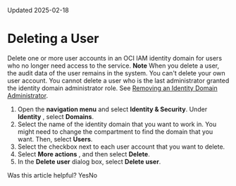 Updated 2025-02-18
# Deleting a User
Delete one or more user accounts in an OCI IAM identity domain for users who no longer need access to the service.
**Note** When you delete a user, the audit data of the user remains in the system. You can't delete your own user account.
You cannot delete a user who is the last administrator granted the identity domain administrator role. See [Removing an Identity Domain Administrator](https://docs.oracle.com/en-us/iaas/Content/Identity/securing/iam-identity-removeadmin.htm#iam-identity-removeadmin "Remove a user as an administrator in an identity domain in IAM.").
  1. Open the **navigation menu** and select **Identity & Security**. Under **Identity** , select **Domains**.
  2. Select the name of the identity domain that you want to work in. You might need to change the compartment to find the domain that you want. Then, select **Users**.
  3. Select the checkbox next to each user account that you want to delete.
  4. Select **More actions** , and then select **Delete**.
  5. In the **Delete user** dialog box, select **Delete user**.


Was this article helpful?
YesNo

